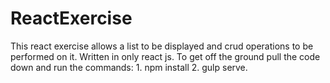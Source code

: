 # ReactExercise
This react exercise allows a list to be displayed and crud operations to be performed on it. Written in only react js. To get off the ground pull the code down and run the commands: 1. npm install 2. gulp serve.